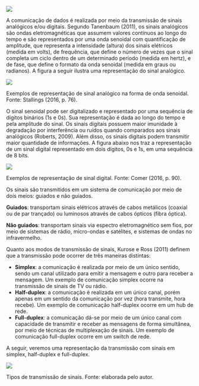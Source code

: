 [![](https://ampli-images.s3.amazonaws.com/production/40905e6a-15fb-45c0-939e-b5e0bb58e2df/original)](https://ampli-images.s3.amazonaws.com/production/40905e6a-15fb-45c0-939e-b5e0bb58e2df/original)

A comunicação de dados é realizada por meio da transmissão de sinais analógicos e/ou digitais. Segundo Tanenbaum (2011), os sinais analógicos são ondas eletromagnéticas que assumem valores contínuos ao longo do tempo e são representados por uma onda senoidal com quantificação de amplitude, que representa a intensidade (altura) dos sinais elétricos (medida em volts), de frequência, que define o número de vezes que o sinal completa um ciclo dentro de um determinado período (medida em hertz), e de fase, que define o formato da onda senoidal (medida em graus ou radianos). A figura a seguir ilustra uma representação do sinal analógico.

[![](https://ampli-images.s3.amazonaws.com/production/9b733e07-02a8-4cd8-a60e-c732cc89bbec/original)](https://ampli-images.s3.amazonaws.com/production/9b733e07-02a8-4cd8-a60e-c732cc89bbec/original)

Exemplos de representação de sinal analógico na forma de onda senoidal. Fonte: Stallings (2016, p. 76).

O sinal senoidal pode ser digitalizado e representado por uma sequência de dígitos binários (1s e 0s). Sua representação é dada ao longo do tempo e pela amplitude do sinal. Os sinais digitais possuem maior imunidade à degradação por interferência ou ruídos quando comparados aos sinais analógicos (Roberts, 2009). Além disso, os sinais digitais podem transmitir maior quantidade de informações. A figura abaixo nos traz a representação de um sinal digital representado em dois dígitos, 0s e 1s, em uma sequência de 8 bits.

[![](https://ampli-images.s3.amazonaws.com/production/78ee3a4d-0ff2-4e91-ad09-8b5c08e29093/original)](https://ampli-images.s3.amazonaws.com/production/78ee3a4d-0ff2-4e91-ad09-8b5c08e29093/original)

Exemplos de representação de sinal digital. Fonte: Comer (2016, p. 90).

Os sinais são transmitidos em um sistema de comunicação por meio de dois meios: guiados e não guiados.

**Guiados**: transportam sinais elétricos através de cabos metálicos (coaxial ou de par trançado) ou luminosos através de cabos ópticos (fibra óptica).

**Não guiados**: transportam sinais via espectro eletromagnético sem fios, por meio de sistemas de rádio, micro-ondas e satélites, e sistemas de ondas no infravermelho.

Quanto aos modos de transmissão de sinais, Kurose e Ross (2011) definem que a transmissão pode ocorrer de três maneiras distintas:

- **Simplex**: a comunicação é realizada por meio de um único sentido, sendo um canal utilizado para emitir a mensagem e outro para receber a mensagem. Um exemplo de comunicação simplex ocorre na transmissão de sinais de TV ou rádio.
- **Half-duplex**: a comunicação é realizada em um único canal, porém apenas em um sentido da comunicação por vez (hora transmite, hora recebe). Um exemplo de comunicação half-duplex ocorre em um hub de rede.
- **Full-duplex**: a comunicação dá-se por meio de um único canal com capacidade de transmitir e receber as mensagens de forma simultânea, por meio de técnicas de multiplexação de sinais. Um exemplo de comunicação full-duplex ocorre em um switch de rede.

A seguir, veremos uma representação da transmissão com sinais em simplex, half-duplex e full-duplex.

[![](https://ampli-images.s3.amazonaws.com/production/6576d18a-e974-482a-948e-61af9413b88b/original)](https://ampli-images.s3.amazonaws.com/production/6576d18a-e974-482a-948e-61af9413b88b/original)

Tipos de transmissão de sinais. Fonte: elaborada pelo autor.